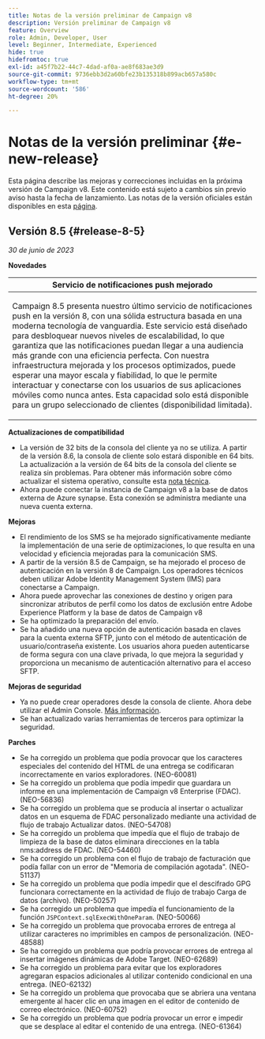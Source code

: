 ```yaml
---
title: Notas de la versión preliminar de Campaign v8
description: Versión preliminar de Campaign v8
feature: Overview
role: Admin, Developer, User
level: Beginner, Intermediate, Experienced
hide: true
hidefromtoc: true
exl-id: a45f7b22-44c7-4dad-af0a-ae8f683ae3d9
source-git-commit: 9736ebb3d2a60bfe23b135318b899acb657a580c
workflow-type: tm+mt
source-wordcount: '586'
ht-degree: 20%

---
```


# Notas de la versión preliminar {#e-new-release}

Esta página describe las mejoras y correcciones incluidas en la próxima versión de Campaign v8. Este contenido está sujeto a cambios sin previo aviso hasta la fecha de lanzamiento. Las notas de la versión oficiales están disponibles en esta [página](../start/release-notes.md).

## Versión 8.5 {#release-8-5}

_30 de junio de 2023_

**Novedades**

<table> 
<thead>
<tr> 
<th> <strong>Servicio de notificaciones push mejorado</strong><br /> </th> 
</tr> 
</thead> 
<tbody> 
<tr> 
<td><p>Campaign 8.5 presenta nuestro último servicio de notificaciones push en la versión 8, con una sólida estructura basada en una moderna tecnología de vanguardia. Este servicio está diseñado para desbloquear nuevos niveles de escalabilidad, lo que garantiza que las notificaciones puedan llegar a una audiencia más grande con una eficiencia perfecta. Con nuestra infraestructura mejorada y los procesos optimizados, puede esperar una mayor escala y fiabilidad, lo que le permite interactuar y conectarse con los usuarios de sus aplicaciones móviles como nunca antes. Esta capacidad solo está disponible para un grupo seleccionado de clientes (disponibilidad limitada).</p>
</td> 
</tr> 
</tbody> 
</table>

**Actualizaciones de compatibilidad**

* La versión de 32 bits de la consola del cliente ya no se utiliza. A partir de la versión 8.6, la consola de cliente solo estará disponible en 64 bits. La actualización a la versión de 64 bits de la consola del cliente se realiza sin problemas. Para obtener más información sobre cómo actualizar el sistema operativo, consulte esta [nota técnica](https://experienceleague.adobe.com/docs/campaign/technotes-ac/tn-new/console.html?lang=es).
* Ahora puede conectar la instancia de Campaign v8 a la base de datos externa de Azure synapse. Esta conexión se administra mediante una nueva cuenta externa.

**Mejoras**

* El rendimiento de los SMS se ha mejorado significativamente mediante la implementación de una serie de optimizaciones, lo que resulta en una velocidad y eficiencia mejoradas para la comunicación SMS.
* A partir de la versión 8.5 de Campaign, se ha mejorado el proceso de autenticación en la versión 8 de Campaign. Los operadores técnicos deben utilizar Adobe Identity Management System (IMS) para conectarse a Campaign.
* Ahora puede aprovechar las conexiones de destino y origen para sincronizar atributos de perfil como los datos de exclusión entre Adobe Experience Platform y la base de datos de Campaign v8
* Se ha optimizado la preparación del envío.
* Se ha añadido una nueva opción de autenticación basada en claves para la cuenta externa SFTP, junto con el método de autenticación de usuario/contraseña existente. Los usuarios ahora pueden autenticarse de forma segura con una clave privada, lo que mejora la seguridad y proporciona un mecanismo de autenticación alternativo para el acceso SFTP.

**Mejoras de seguridad**

* Ya no puede crear operadores desde la consola de cliente. Ahora debe utilizar el Admin Console. [Más información](../start/gs-permissions.md).
* Se han actualizado varias herramientas de terceros para optimizar la seguridad.

**Parches**

* Se ha corregido un problema que podía provocar que los caracteres especiales del contenido del HTML de una entrega se codificaran incorrectamente en varios exploradores. (NEO-60081)
* Se ha corregido un problema que podía impedir que guardara un informe en una implementación de Campaign v8 Enterprise (FDAC). (NEO-56836)
* Se ha corregido un problema que se producía al insertar o actualizar datos en un esquema de FDAC personalizado mediante una actividad de flujo de trabajo Actualizar datos. (NEO-54708)
* Se ha corregido un problema que impedía que el flujo de trabajo de limpieza de la base de datos eliminara direcciones en la tabla nms:address de FDAC. (NEO-54460)
* Se ha corregido un problema con el flujo de trabajo de facturación que podía fallar con un error de &quot;Memoria de compilación agotada&quot;. (NEO-51137)
* Se ha corregido un problema que podía impedir que el descifrado GPG funcionara correctamente en la actividad de flujo de trabajo Carga de datos (archivo). (NEO-50257)
* Se ha corregido un problema que impedía el funcionamiento de la función `JSPContext.sqlExecWithOneParam`. (NEO-50066)
* Se ha corregido un problema que provocaba errores de entrega al utilizar caracteres no imprimibles en campos de personalización. (NEO-48588)
* Se ha corregido un problema que podría provocar errores de entrega al insertar imágenes dinámicas de Adobe Target. (NEO-62689)
* Se ha corregido un problema para evitar que los exploradores agregaran espacios adicionales al utilizar contenido condicional en una entrega. (NEO-62132)
* Se ha corregido un problema que provocaba que se abriera una ventana emergente al hacer clic en una imagen en el editor de contenido de correo electrónico. (NEO-60752)
* Se ha corregido un problema que podría provocar un error e impedir que se desplace al editar el contenido de una entrega. (NEO-61364)